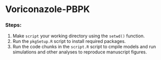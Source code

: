 # Voriconazole-PBPK

### Steps:

1. Make ```script``` your working directory using the ```setwd()``` function.
2. Run the ```pkgSetup.R``` script to install required packages.
3. Run the code chunks in the ```script.R``` script to cmpile models and run simulations and other analyses to reproduce manuscript figures.